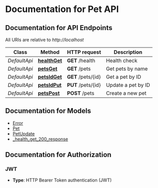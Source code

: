 # Documentation for Pet API

<a name="documentation-for-api-endpoints"></a>

## Documentation for API Endpoints

All URIs are relative to _http://localhost_

| Class        | Method                                        | HTTP request       | Description        |
| ------------ | --------------------------------------------- | ------------------ | ------------------ |
| _DefaultApi_ | [**healthGet**](Apis/DefaultApi.md#healthget) | **GET** /health    | Health check       |
| _DefaultApi_ | [**petsGet**](Apis/DefaultApi.md#petsget)     | **GET** /pets      | Get pets by name   |
| _DefaultApi_ | [**petsIdGet**](Apis/DefaultApi.md#petsidget) | **GET** /pets/{id} | Get a pet by ID    |
| _DefaultApi_ | [**petsIdPut**](Apis/DefaultApi.md#petsidput) | **PUT** /pets/{id} | Update a pet by ID |
| _DefaultApi_ | [**petsPost**](Apis/DefaultApi.md#petspost)   | **POST** /pets     | Create a new pet   |

<a name="documentation-for-models"></a>

## Documentation for Models

- [Error](./Models/Error.md)
- [Pet](./Models/Pet.md)
- [PetUpdate](./Models/PetUpdate.md)
- [\_health_get_200_response](./Models/_health_get_200_response.md)

<a name="documentation-for-authorization"></a>

## Documentation for Authorization

<a name="JWT"></a>

### JWT

- **Type**: HTTP Bearer Token authentication (JWT)
